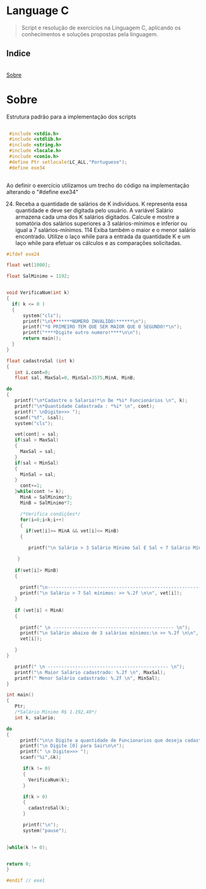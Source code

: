 # Language C

> Script e resolução de exercícios na Linguagem C, aplicando os conhecimentos e soluções propostas pela linguagem.

<h2>Indice</h2></br>
<a href="#Sobre">Sobre</a></br>






# Sobre

<p>Estrutura padrão para a implementação dos scripts
 
```c
  
 #include <stdio.h>
 #include <stdlib.h>
 #include <string.h>
 #include <locale.h>
 #include <conio.h>
 #define Ptr setlocale(LC_ALL,"Portuguese");
 #define exe34
  

 ```
  
 <p> Ao definir o exercício utilizamos um trecho do código na implementação alterando o "#define exe34"
 
 
 
 
 
 24. Receba a quantidade de salários de K indivíduos. K representa essa quantidade e
deve ser digitada pelo usuário.
A variável Salário armazena cada uma dos K salários digitados. Calcule e mostre
a somatória dos salários superiores a 3 salários-mínimos e inferior ou igual a 7 salários-mínimos.
114 Exiba também o maior e o menor salário encontrado. Utilize o laço while para a
entrada da quantidade K e um laço while para efetuar os cálculos e as comparações solicitadas.
 ```c
 #ifdef exe24
 
float vet[1000];

float SalMinimo = 1192;


void VerificaNum(int k)
{
   if( k <= 0 )
   {
       system("cls");
       printf("\n\*******NUMERO INVALIDO!******\n");
       printf("*O PRIMEIRO TEM QUE SER MAIOR QUE O SEGUNDO!*\n");
       printf("****Digite outro numero!****\n\n");
       return main();
   }
}

 float cadastroSal (int k)
 {
    int i,cont=0;
    float sal, MaxSal=0, MinSal=3575,MinA, MinB;

do
{
    printf("\n*Cadastre o Salario!*\n De *%i* Funcionários \n", k);
    printf("\n*Quantidade Cadastrada : *%i* \n", cont);
    printf(" \nDigite>>> ");
    scanf("%f", &sal);
    system("cls");

    vet[cont] = sal;
    if(sal > MaxSal)
    {
      MaxSal = sal;
    }
    if(sal < MinSal)
    {
      MinSal = sal;
    }
      cont+=1;
    }while(cont != k);
      MinA = SalMinimo*3;
      MinB = SalMinimo*7;

      /*Verifica condições*/
      for(i=0;i<k;i++)
      {
        if(vet[i]>= MinA && vet[i]<= MinB)
      {

         printf("\n Salário > 3 Salário Mínimo Sal E Sal < 7 Salário Mínimo:\n>> %.2f", vet[i]);

     }
                                         
    if(vet[i]> MinB)
    {
    
      printf("\n-------------------------------------------------------------------\n");
      printf("\n Salário > 7 Sal mínimos: >> %.2f \n\n", vet[i]);
    }
  
    if (vet[i] < MinA)
    {
       
      printf(" \n -------------------------------------------- \n");
      printf("\n Salário abaixo de 3 salários mínimos:\n >> %.2f \n\n",
      vet[i]);

    }
 }
 
    printf(" \n -------------------------------------------- \n");
    printf("\n Maior Salário cadastrado: %.2f \n", MaxSal);
    printf(" Menor Salário cadastrado: %.2f \n", MinSal);
 }

 int main()
 {
    Ptr;
    /*Salário Mínimo R$ 1.192,40*/
    int k, salario;

 do
 {
      printf("\n\n Digite a quantidade de Funcionarios que deseja cadastrar\n");
      printf("\n Digite [0] para Sair\n\n");
      printf(" \n Digite>>> ");
      scanf("%i",&k);

       if(k != 0)
       {
         VerificaNum(k);
       }

       if(k > 0)
       {
         cadastroSal(k);
       }

       printf("\n");
       system("pause");

  
 }while(k != 0);


 return 0;
 }

 #endif // exe1
 
```

